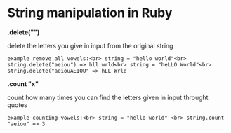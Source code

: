 # String manipulation in Ruby

**.delete("")**

delete the letters you give in input from the original string

``example remove all vowels:<br>
string = "hello world"<br>
string.delete("aeiou") => hll wrld<br>
string = "heLLO World"<br>
string.delete("aeiouAEIOU" => hLL Wrld``

**.count "x"**

count how many times you can find the letters given in input throught quotes

``example counting vowels:<br>
string = "hello world" <br>
string.count "aeiou" => 3``


